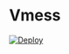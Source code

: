 # Vmess
[![Deploy](https://www.herokucdn.com/deploy/button.png)](https://dashboard.heroku.com/new?template=https://github.com/linday111/beta)
